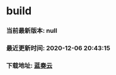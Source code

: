 # build

### 当前最新版本: null
### 最近更新时间: 2020-12-06 20:43:15
### 下载地址: [蓝奏云](https://wwa.lanzous.com/b0d8bblej)

